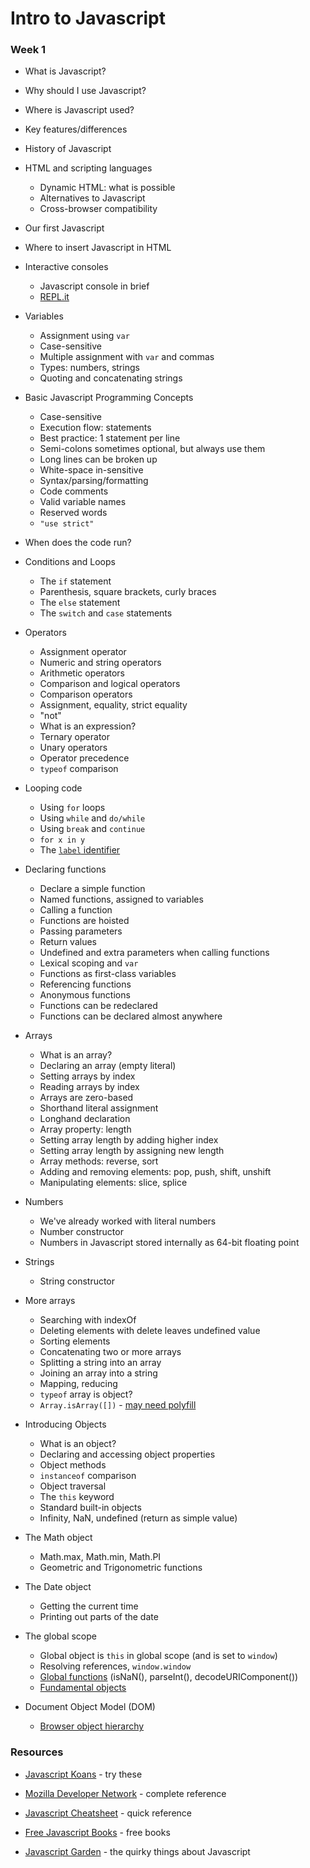 Intro to Javascript
===================

### Week 1

  * What is Javascript?
  * Why should I use Javascript?
  * Where is Javascript used?
  * Key features/differences
  * History of Javascript

  * HTML and scripting languages
    * Dynamic HTML: what is possible
    * Alternatives to Javascript
    * Cross-browser compatibility

  * Our first Javascript

  * Where to insert Javascript in HTML

  * Interactive consoles
    * Javascript console in brief
    * [REPL.it](http://repl.it/)

  * Variables
    * Assignment using `var`
    * Case-sensitive
    * Multiple assignment with `var` and commas
    * Types: numbers, strings
    * Quoting and concatenating strings

  * Basic Javascript Programming Concepts
    * Case-sensitive
    * Execution flow: statements
    * Best practice: 1 statement per line
    * Semi-colons sometimes optional, but always use them
    * Long lines can be broken up
    * White-space in-sensitive
    * Syntax/parsing/formatting
    * Code comments
    * Valid variable names
    * Reserved words
    * `"use strict"`

  * When does the code run?

  * Conditions and Loops
    * The `if` statement
    * Parenthesis, square brackets, curly braces
    * The `else` statement
    * The `switch` and `case` statements
  
  * Operators
    * Assignment operator
    * Numeric and string operators
    * Arithmetic operators
    * Comparison and logical operators
    * Comparison operators
    * Assignment, equality, strict equality
    * "not"
    * What is an expression?
    * Ternary operator
    * Unary operators
    * Operator precedence
    * `typeof` comparison

  * Looping code
    * Using `for` loops
    * Using `while` and `do/while`
    * Using `break` and `continue`
    * `for x in y`
    * The [`label` identifier][label]
  
  * Declaring functions
    * Declare a simple function
    * Named functions, assigned to variables
    * Calling a function
    * Functions are hoisted
    * Passing parameters
    * Return values
    * Undefined and extra parameters when calling functions
    * Lexical scoping and `var`
    * Functions as first-class variables
    * Referencing functions
    * Anonymous functions
    * Functions can be redeclared
    * Functions can be declared almost anywhere
  
  * Arrays
    * What is an array?
    * Declaring an array (empty literal)
    * Setting arrays by index
    * Reading arrays by index
    * Arrays are zero-based
    * Shorthand literal assignment
    * Longhand declaration
    * Array property: length
    * Setting array length by adding higher index
    * Setting array length by assigning new length
    * Array methods: reverse, sort
    * Adding and removing elements: pop, push, shift, unshift
    * Manipulating elements: slice, splice
  
  * Numbers
    * We've already worked with literal numbers
    * Number constructor
    * Numbers in Javascript stored internally as 64-bit floating point

  * Strings
    * String constructor

  * More arrays
    * Searching with indexOf
    * Deleting elements with delete leaves undefined value
    * Sorting elements
    * Concatenating two or more arrays
    * Splitting a string into an array
    * Joining an array into a string
    * Mapping, reducing
    * `typeof` array is object?
    * `Array.isArray([])` - [may need polyfill][isArray]

  * Introducing Objects
    * What is an object?
    * Declaring and accessing object properties
    * Object methods
    * `instanceof` comparison
    * Object traversal
    * The `this` keyword
    * Standard built-in objects
    * Infinity, NaN, undefined (return as simple value)
  * The Math object
    * Math.max, Math.min, Math.PI
    * Geometric and Trigonometric functions
  * The Date object
    * Getting the current time
    * Printing out parts of the date

  * The global scope
    * Global object is `this` in global scope (and is set to `window`)
    * Resolving references, `window.window`
    * [Global functions][globfunc] (isNaN(), parseInt(), decodeURIComponent())
    * [Fundamental objects][fundobj]

  * Document Object Model (DOM)
    * [Browser object hierarchy][objhier]

### Resources

  * [Javascript Koans][koans] - try these

  * [Mozilla Developer Network][MDN] - complete reference
  * [Javascript Cheatsheet][cheatsheet] - quick reference
  * [Free Javascript Books][jsbooks] - free books
  * [Javascript Garden][garden] - the quirky things about Javascript

[MDN]: https://developer.mozilla.org/en-US/docs/Web/JavaScript
[koans]: https://github.com/tapmodo/javascript-koans
[cheatsheet]: http://overapi.com/javascript/
[jsbooks]: http://jsbooks.revolunet.com/
[garden]: http://bonsaiden.github.io/JavaScript-Garden/

[isArray]: https://developer.mozilla.org/en-US/docs/Web/JavaScript/Reference/Global_Objects/Array/isArray
[globfunc]: https://developer.mozilla.org/en-US/docs/Web/JavaScript/Reference/Global_Objects#Function_properties
[fundobj]: https://developer.mozilla.org/en-US/docs/Web/JavaScript/Reference/Global_Objects#Fundamental_objects
[label]: https://developer.mozilla.org/en-US/docs/Web/JavaScript/Reference/Statements/label
[objhier]: http://www.comptechdoc.org/independent/web/cgi/javamanual/objheirarchy.gif

